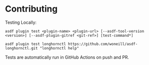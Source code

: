 # Contributing

Testing Locally:

```shell
asdf plugin test <plugin-name> <plugin-url> [--asdf-tool-version <version>] [--asdf-plugin-gitref <git-ref>] [test-command*]

asdf plugin test longhornctl https://github.com/woneill/asdf-longhornctl.git "longhornctl help"
```

Tests are automatically run in GitHub Actions on push and PR.
